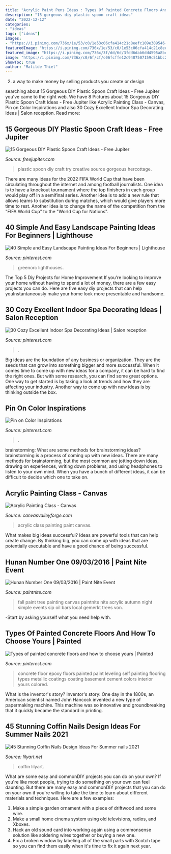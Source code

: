 ```yaml
---
title: "Acrylic Paint Pens Ideas : Types Of Painted Concrete Floors And How To Choose Yours"
description: "15 gorgeous diy plastic spoon craft ideas"
date: "2022-12-12"
categories:
- "ideas"
tags: ["ideas"]
images:
- "https://i.pinimg.com/736x/1e/53/c0/1e53c06cfa414c21c8eefc109e309546--epoxy-floor-paint-painted-concrete-floors.jpg"
featuredImage: "https://i.pinimg.com/736x/1e/53/c0/1e53c06cfa414c21c8eefc109e309546--epoxy-floor-paint-painted-concrete-floors.jpg"
featured_image: "https://i.pinimg.com/736x/3f/dd/6d/3fdd6dab6dd4595a8bc3c78d15a507d3.jpg"
image: "https://i.pinimg.com/736x/c0/6f/cf/c06fcffe12c9487507159c51bbc2de67.jpg"
ShowToc: true
author: "Matilde Thiel"
---
```



2. a way to make money by selling products you create or design

	

		
searching about 15 Gorgeous DIY Plastic Spoon Craft Ideas - Free Jupiter you've came to the right web. We have 8 Pictures about 15 Gorgeous DIY Plastic Spoon Craft Ideas - Free Jupiter like Acrylic Painting Class - Canvas, Pin on Color Inspirations and also 30 Cozy Excellent Indoor Spa Decorating Ideas | Salon reception. Read more:
		
    
## 15 Gorgeous DIY Plastic Spoon Craft Ideas - Free Jupiter

<img loading=lazy src="http://www.freejupiter.com/wp-content/uploads/2018/08/DIY-Plastic-Spoon-Craft-Ideas-1-1.jpg" onerror="this.onerror=null;this.src='https://tse3.mm.bing.net/th?id=OIP.0UOU1DOd1xDhUgkbGdcLdwHaMS&amp;pid=15.1';" alt="15 Gorgeous DIY Plastic Spoon Craft Ideas - Free Jupiter">

_Source: freejupiter.com_

>plastic spoon diy craft try creative source gorgeous hercottage. 

	

There are many ideas for the 2022 FIFA World Cup that have been circulating throughout the internet and among football journalists. One idea is to have a knockout tournament where the top finishers in each group would play off in a semifinal series. Another idea is to add a new rule that allows teams to substitution during matches, which would give players more time to rest. Another idea is to change the name of the competition from the "FIFA World Cup" to the "World Cup for Nations".

    
## 40 Simple And Easy Landscape Painting Ideas For Beginners | Lighthouse

<img loading=lazy src="https://i.pinimg.com/736x/41/a7/64/41a76462e8e71a6bc0ade53b570663f6.jpg" onerror="this.onerror=null;this.src='https://tse4.mm.bing.net/th?id=OIP.rh3QjvddlhfKKDvgs2naTAHaK1&amp;pid=15.1';" alt="40 Simple and Easy Landscape Painting Ideas For Beginners | Lighthouse">

_Source: pinterest.com_

>greenorc lighthouses. 

	

The Top 5 Diy Projects for Home Improvement
If you're looking to improve your home without having to spend a lot of money, there are a few easy projects you can do. Here are five easy diy projects that can help youInstantaneously make your home look more presentable and handsome.

    
## 30 Cozy Excellent Indoor Spa Decorating Ideas | Salon Reception

<img loading=lazy src="https://i.pinimg.com/736x/3f/dd/6d/3fdd6dab6dd4595a8bc3c78d15a507d3.jpg" onerror="this.onerror=null;this.src='https://tse1.mm.bing.net/th?id=OIP.qeLX8pghsFbtmhHeZWtuwAHaJ3&amp;pid=15.1';" alt="30 Cozy Excellent Indoor Spa Decorating Ideas | Salon reception">

_Source: pinterest.com_

>. 

	

Big ideas are the foundation of any business or organization. They are the seeds that can grow into something bigger and more successful. When it comes time to come up with new ideas for a company, it can be hard to find the right ones. But with some research, you can find some great options. One way to get started is by taking a look at trends and how they are affecting your industry. Another way to come up with new ideas is by thinking outside the box.

    
## Pin On Color Inspirations

<img loading=lazy src="https://i.pinimg.com/736x/c0/6f/cf/c06fcffe12c9487507159c51bbc2de67.jpg" onerror="this.onerror=null;this.src='https://tse2.mm.bing.net/th?id=OIP.hmQKwYVuLxg2ynsWtRGKfwHaJ4&amp;pid=15.1';" alt="Pin on Color Inspirations">

_Source: pinterest.com_

>. 

	

brainstorming: What are some methods for brainstorming ideas?
brainstorming is a process of coming up with new ideas. There are many methods for brainstorming, but the most common are jotting down ideas, drawing on experiences, writing down problems, and using headphones to listen to your own mind. When you have a bunch of different ideas, it can be difficult to decide which one to take on.

    
## Acrylic Painting Class - Canvas

<img loading=lazy src="https://www.canvasvalleyforge.com/wp-content/uploads/2019/06/FallStillLife.Nov_.2020.jpg" onerror="this.onerror=null;this.src='https://tse4.mm.bing.net/th?id=OIP.An6dVH4tpSLoa5aj8rU_sgHaJ-&amp;pid=15.1';" alt="Acrylic Painting Class - Canvas">

_Source: canvasvalleyforge.com_

>acrylic class painting paint canvas. 

	

What makes big ideas successful?
Ideas are powerful tools that can help create change. By thinking big, you can come up with ideas that are potentially executable and have a good chance of being successful.

    
## Hunan Number One 09/03/2016 | Paint Nite Event

<img loading=lazy src="https://s3fs.paintnite.com/img/uploaded/2016/06/thumb/paintings57758fedec4f4.jpeg" onerror="this.onerror=null;this.src='https://tse3.mm.bing.net/th?id=OIP.lFasYX5P7c98GNWwI0uZcQHaKf&amp;pid=15.1';" alt="Hunan Number One 09/03/2016 | Paint Nite Event">

_Source: paintnite.com_

>fall paint tree painting canvas paintnite nite acrylic autumn night simple events sip oil bars local gemerkt trees von. 

	

-Start by asking yourself what you need help with.

    
## Types Of Painted Concrete Floors And How To Choose Yours | Painted

<img loading=lazy src="https://i.pinimg.com/736x/1e/53/c0/1e53c06cfa414c21c8eefc109e309546--epoxy-floor-paint-painted-concrete-floors.jpg" onerror="this.onerror=null;this.src='https://tse4.mm.bing.net/th?id=OIP.YlP1yle1EYFaJj5X4XqqPAHaJ4&amp;pid=15.1';" alt="Types of painted concrete floors and how to choose yours | Painted">

_Source: pinterest.com_

>concrete floor epoxy floors painted paint leveling self painting flooring types metallic coatings coating basement cement colors interior yours colored. 

	

What is the inventor's story?
Inventor's story: One day in the 1800s, an American scientist named John Hancock invented a new type of papermaking machine. This machine was so innovative and groundbreaking that it quickly became the standard in printing.

    
## 45 Stunning Coffin Nails Design Ideas For Summer Nails 2021

<img loading=lazy src="https://lilyart.net/wp-content/uploads/2021/05/29-10-768x1152.jpg" onerror="this.onerror=null;this.src='https://tse1.mm.bing.net/th?id=OIP.9kS_GZVn9s-yo8ylvUlvRQHaLH&amp;pid=15.1';" alt="45 Stunning Coffin Nails Design Ideas For Summer nails 2021">

_Source: lilyart.net_

>coffin lilyart. 

	

What are some easy and commonDIY projects you can do on your own?
If you're like most people, trying to do something on your own can feel daunting. But there are many easy and commonDIY projects that you can do on your own if you're willing to take the time to learn about different materials and techniques. Here are a few examples:
1. Make a simple garden ornament with a piece of driftwood and some wire.
2. Make a small home cinema system using old televisions, radios, and Xboxes.
3. Hack an old sound card into working again using a commonsense solution like soldering wires together or buying a new one.
4. Fix a broken window by labeling all of the small parts with Scotch tape so you can find them easily when it's time to fix it again next year.

